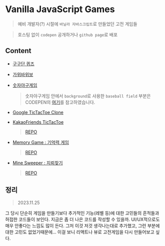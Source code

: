 # Vanilla JavaScript Games

> 예비 개발자(?) 시절에 `바닐라 자바스크립트`로 만들었던 고전 게임들

> 호스팅 없이 `codepen` 공개하거나 `github page`로 배포

## Content

- [구구단 퀴즈](https://codepen.io/jjanmo/pen/GRgMBRp?editors=0010)

- [가위바위보](https://codepen.io/jjanmo/pen/abOogBM)

- [숫자야구게임](https://codepen.io/jjanmo/pen/WNvrGex)

  > 숫자야구게임 안에서 `background`로 사용한 `baseball field` 부분은 CODEPEN의 [여기](https://codepen.io/AniG2017/pen/dZYeLQ)를 참고하였습니다.

- [Google TicTacToe Clone](https://codepen.io/jjanmo/pen/dyGYBOv)

- [KakaoFriends TicTacToe](https://jjanmo.github.io/jjanmo.github.io-kakao-tictactoe/)

  > [REPO](https://github.com/jjanmo/jjanmo.github.io-kakao-tictactoe)

- [Memory Game : 기억력 게임](https://jjanmo.github.io/jjanmo.github.io-memorygame/)

  > [REPO](https://github.com/jjanmo/jjanmo.github.io-memorygame)

- [Mine Sweeper : 지뢰찾기](<(https://jjanmo.github.io/jjanmo.github.io-minesweeper/)>)

  > [REPO](https://github.com/jjanmo/jjanmo.github.io-minesweeper)

## 정리

> 2023.11.25

그 당시 단순히 게임을 만들기보다 추가적인 기능(레벨 등)에 대한 고민들의 흔적들과 허접한 코드들이 보인다. 지금은 좀 더 나은 코드를 작성할 수 있을까. UI/UX적으로도 매우 안좋다는 느낌도 많이 든다. 그저 이것 저것 생각나는대로 추가했고, 그런 부분에 대한 고민도 없었기때문에... 이걸 보니 리액트나 뷰로 고전게임을 다시 만들어보고 싶다.
